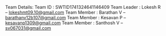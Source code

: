 Team Details:
	Team ID : SWTID1741324641146409
	Team Leader    : Lokesh R    – lokeshmt09.10@gmail.com
	Team Member  : Barathan V – barathanv12b107@gmail.com
	Team Member  : Kesavan P  – kesavanp1309@gmail.com
	Team Member  : Santhosh V – sv067031@gmail.com
